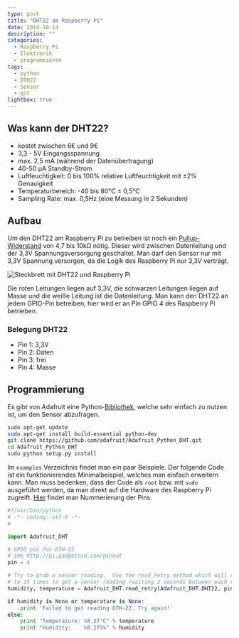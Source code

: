 ```yaml
---
type: post
title: "DHT22 am Raspberry Pi"
date: 2014-10-14
description: ""
categories: 
  - Raspberry Pi
  - Elektronik
  - programmieren
tags:
  - python
  - DTH22
  - Sensor
  - git
lightbox: true
---
```



## Was kann der DHT22? ##
 - kostet zwischen 6€ und 9€
 - 3,3 - 5V Eingangsspannung
 - max. 2.5 mA (während der Datenübertragung)
 - 40-50 µA Standby-Strom
 - Luftfeuchtigkeit: 0 bis 100% relative Luftfeuchtigkeit mit ±2% Genauigkeit
 - Temperaturbereich: -40 bis 80°C ± 0,5°C
 - Sampling Rate: max. 0,5Hz (eine Messung in 2 Sekunden)

## Aufbau ##
Um den DHT22 am Raspberry Pi zu betreiben ist noch ein [Pullup-Widerstand] von 4,7 bis 10kΩ nötig.
Dieser wird zwischen Datenleitung und der 3,3V Spannungsversorgung geschaltet. Man darf den Sensor
nur mit 3,3V Spannung versorgen, da die Logik des Raspberry Pi nur 3,3V verträgt.

![Steckbrett mit DHT22 und Raspberry Pi](/img/blog/dht22_pi.png)

Die roten Leitungen liegen auf 3,3V, die schwarzen Leitungen liegen auf Masse und die weiße Leitung ist die Datenleitung. Man kann den
DHT22 an jedem GPIO-Pin betreiben, hier wird er an Pin GPIO 4 des Raspberry Pi betrieben. 

### Belegung DHT22 ###
 - Pin 1: 3,3V
 - Pin 2: Daten
 - Pin 3: frei
 - Pin 4: Masse


## Programmierung ##
Es gibt von Adafruit eine Python-[Bibliothek], welche sehr einfach zu nutzen ist, um den Sensor
abzufragen.

``` sh
sudo apt-get update
sudo apt-get install build-essential python-dev
git clone https://github.com/adafruit/Adafruit_Python_DHT.git
cd Adafruit_Python_DHT
sudo python setup.py install
```

Im `examples` Verzeichnis findet man ein paar Beispiele. Der folgende Code ist
ein funktionierendes Minimalbeispiel, welches man einfach erweitern kann. Man muss 
bedenken, dass der Code als `root` bzw. mit `sudo` ausgeführt werden, da man
direkt auf die Hardware des Raspberry Pi zugreift. [Hier] findet man Nummerierung
der Pins.

``` python
#!/usr/bin/python
# -*- coding: utf-8 -*-
#

import Adafruit_DHT

# GPIO pin for DTH-22
# see http://pi.gadgetoid.com/pinout
pin = 4

# Try to grab a sensor reading.  Use the read_retry method which will retry up
# to 15 times to get a sensor reading (waiting 2 seconds between each retry).
humidity, temperature = Adafruit_DHT.read_retry(Adafruit_DHT.DHT22, pin)

if humidity is None or temperature is None:
    print 'Failed to get reading DTH-22. Try again!'
else:
    print "Temperature: %8.2f°C" % temperature
    print "Humidity:    %8.2f%%" % humidity
```



[Pullup-Widerstand]: http://www.elektronik-kompendium.de/public/schaerer/pullr.htm
[Bibliothek]: https://github.com/adafruit/Adafruit_Python_DHT.git
[Hier]: http://pi.gadgetoid.com/pinout
